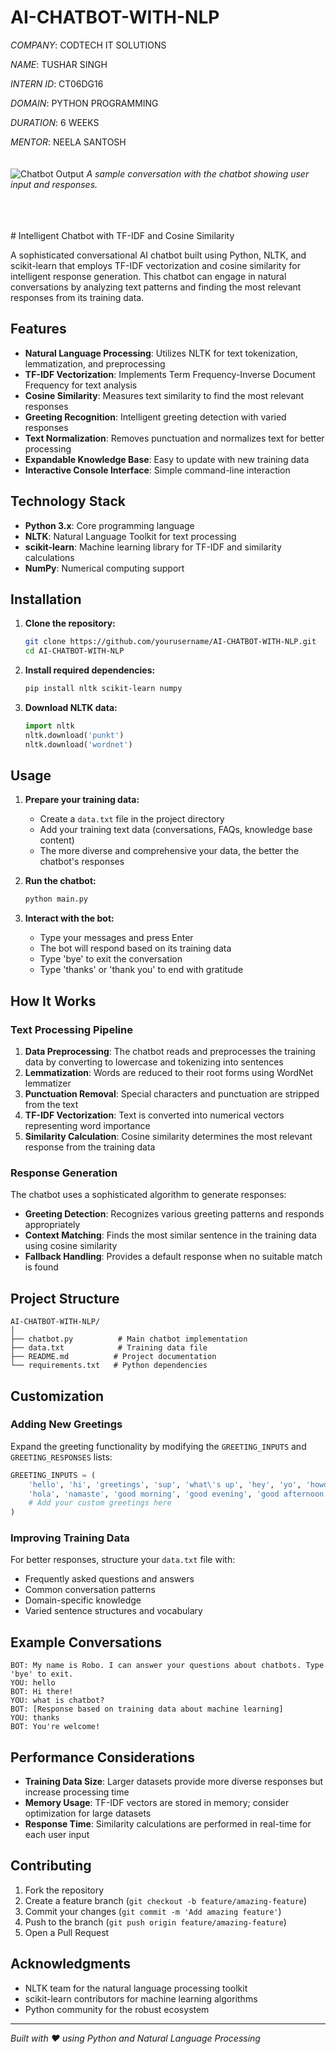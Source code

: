 # AI-CHATBOT-WITH-NLP

*COMPANY*: CODTECH IT SOLUTIONS

*NAME*: TUSHAR SINGH

*INTERN ID*: CT06DG16

*DOMAIN*: PYTHON PROGRAMMING

*DURATION*: 6 WEEKS

*MENTOR*: NEELA SANTOSH
</br>
</br>
</br>
![Chatbot Output](https://github-production-user-asset-6210df.s3.amazonaws.com/152875478/468134065-cecc6894-618d-41c2-a579-7516e0d26f82.png?X-Amz-Algorithm=AWS4-HMAC-SHA256&X-Amz-Credential=AKIAVCODYLSA53PQK4ZA%2F20250718%2Fus-east-1%2Fs3%2Faws4_request&X-Amz-Date=20250718T165624Z&X-Amz-Expires=300&X-Amz-Signature=19b35c4482555998ab1bc4e3f8132fd8461f16508cd2ccc9e4d411da016646ba&X-Amz-SignedHeaders=host)
*A sample conversation with the chatbot showing user input and responses.*

</br>
</br>
</br>
# Intelligent Chatbot with TF-IDF and Cosine Similarity

A sophisticated conversational AI chatbot built using Python, NLTK, and scikit-learn that employs TF-IDF vectorization and cosine similarity for intelligent response generation. This chatbot can engage in natural conversations by analyzing text patterns and finding the most relevant responses from its training data.

## Features

- **Natural Language Processing**: Utilizes NLTK for text tokenization, lemmatization, and preprocessing
- **TF-IDF Vectorization**: Implements Term Frequency-Inverse Document Frequency for text analysis
- **Cosine Similarity**: Measures text similarity to find the most relevant responses
- **Greeting Recognition**: Intelligent greeting detection with varied responses
- **Text Normalization**: Removes punctuation and normalizes text for better processing
- **Expandable Knowledge Base**: Easy to update with new training data
- **Interactive Console Interface**: Simple command-line interaction

## Technology Stack

- **Python 3.x**: Core programming language
- **NLTK**: Natural Language Toolkit for text processing
- **scikit-learn**: Machine learning library for TF-IDF and similarity calculations
- **NumPy**: Numerical computing support

## Installation

1. **Clone the repository:**
   ```bash
   git clone https://github.com/yourusername/AI-CHATBOT-WITH-NLP.git
   cd AI-CHATBOT-WITH-NLP
   ```

2. **Install required dependencies:**
   ```bash
   pip install nltk scikit-learn numpy
   ```

3. **Download NLTK data:**
   ```python
   import nltk
   nltk.download('punkt')
   nltk.download('wordnet')
   ```

## Usage

1. **Prepare your training data:**
   - Create a `data.txt` file in the project directory
   - Add your training text data (conversations, FAQs, knowledge base content)
   - The more diverse and comprehensive your data, the better the chatbot's responses

2. **Run the chatbot:**
   ```bash
   python main.py
   ```

3. **Interact with the bot:**
   - Type your messages and press Enter
   - The bot will respond based on its training data
   - Type 'bye' to exit the conversation
   - Type 'thanks' or 'thank you' to end with gratitude

## How It Works

### Text Processing Pipeline

1. **Data Preprocessing**: The chatbot reads and preprocesses the training data by converting to lowercase and tokenizing into sentences
2. **Lemmatization**: Words are reduced to their root forms using WordNet lemmatizer
3. **Punctuation Removal**: Special characters and punctuation are stripped from the text
4. **TF-IDF Vectorization**: Text is converted into numerical vectors representing word importance
5. **Similarity Calculation**: Cosine similarity determines the most relevant response from the training data

### Response Generation

The chatbot uses a sophisticated algorithm to generate responses:

- **Greeting Detection**: Recognizes various greeting patterns and responds appropriately
- **Context Matching**: Finds the most similar sentence in the training data using cosine similarity
- **Fallback Handling**: Provides a default response when no suitable match is found

## Project Structure

```
AI-CHATBOT-WITH-NLP/
│
├── chatbot.py          # Main chatbot implementation
├── data.txt            # Training data file
├── README.md          # Project documentation
└── requirements.txt   # Python dependencies
```

## Customization

### Adding New Greetings

Expand the greeting functionality by modifying the `GREETING_INPUTS` and `GREETING_RESPONSES` lists:

```python
GREETING_INPUTS = (
    'hello', 'hi', 'greetings', 'sup', 'what\'s up', 'hey', 'yo', 'howdy',
    'hola', 'namaste', 'good morning', 'good evening', 'good afternoon',
    # Add your custom greetings here
)
```

### Improving Training Data

For better responses, structure your `data.txt` file with:
- Frequently asked questions and answers
- Common conversation patterns
- Domain-specific knowledge
- Varied sentence structures and vocabulary

## Example Conversations

```
BOT: My name is Robo. I can answer your questions about chatbots. Type 'bye' to exit.
YOU: hello
BOT: Hi there!
YOU: what is chatbot?
BOT: [Response based on training data about machine learning]
YOU: thanks
BOT: You're welcome!
```

## Performance Considerations

- **Training Data Size**: Larger datasets provide more diverse responses but increase processing time
- **Memory Usage**: TF-IDF vectors are stored in memory; consider optimization for large datasets
- **Response Time**: Similarity calculations are performed in real-time for each user input

## Contributing

1. Fork the repository
2. Create a feature branch (`git checkout -b feature/amazing-feature`)
3. Commit your changes (`git commit -m 'Add amazing feature'`)
4. Push to the branch (`git push origin feature/amazing-feature`)
5. Open a Pull Request

## Acknowledgments

- NLTK team for the natural language processing toolkit
- scikit-learn contributors for machine learning algorithms
- Python community for the robust ecosystem
---

*Built with ❤️ using Python and Natural Language Processing*
